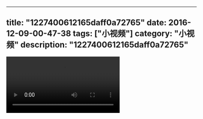 
---
title: "1227400612165daff0a72765"
date: 2016-12-09-00-47-38
tags: ["小视频"]
category: "小视频"
description: "1227400612165daff0a72765"
---
<video src="http://ohtsqip0g.bkt.clouddn.com/1227400612165daff0a72765.mp4" controls="controls"></video>
